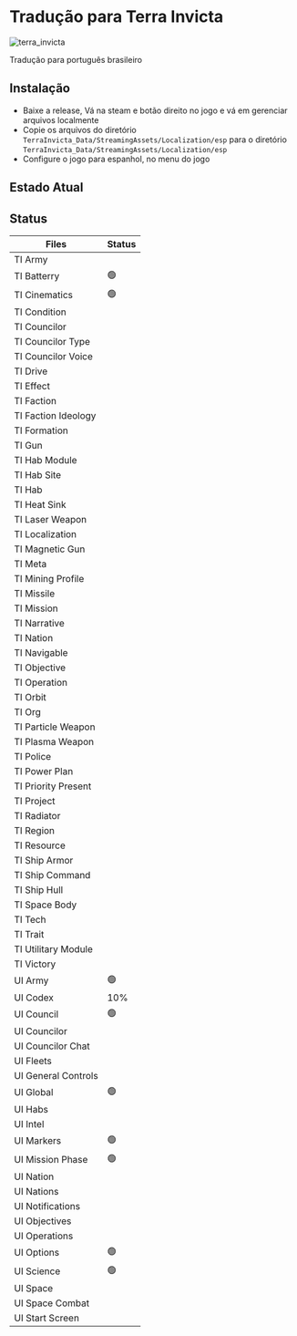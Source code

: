   # Tradução para Terra Invicta

![terra_invicta](https://user-images.githubusercontent.com/38070920/235264147-33e27bed-3a82-4d2b-8d86-32c752c01481.png)


   Tradução para português brasileiro

## Instalação

 + Baixe a release, Vá na steam e botão direito no jogo e vá em gerenciar arquivos localmente
 + Copie os arquivos do diretório `TerraInvicta_Data/StreamingAssets/Localization/esp` para o diretório `TerraInvicta_Data/StreamingAssets/Localization/esp`
 + Configure o jogo para espanhol, no menu do jogo

## Estado Atual

## Status

| Files                    | Status         |
|--------------------------|----------------|
| TI Army                  |                |
| TI Batterry              | :green_circle: |
| TI Cinematics            | :green_circle: |
| TI Condition             |                |
| TI Councilor             |                |
| TI Councilor Type        |                |
| TI Councilor Voice       |                |
| TI Drive                 |                |
| TI Effect                |                |
| TI Faction               |                |
| TI Faction Ideology      |                |
| TI Formation             |                |
| TI Gun                   |                |
| TI Hab Module            |                |
| TI Hab Site              |                |
| TI Hab                   |                |
| TI Heat Sink             |                |
| TI Laser Weapon          |                |
| TI Localization          |                |
| TI Magnetic Gun          |                |
| TI Meta                  |                |
| TI Mining Profile        |                |
| TI Missile               |                |
| TI Mission               |                |
| TI Narrative             |                |
| TI Nation                |                |
| TI Navigable             |                |
| TI Objective             |                |
| TI Operation             |                |
| TI Orbit                 |                |
| TI Org                   |                |
| TI Particle Weapon       |                |
| TI Plasma Weapon         |                |
| TI Police                |                |
| TI Power Plan            |                |
| TI Priority Present      |                |
| TI Project               |                |
| TI Radiator              |                |
| TI Region                |                |
| TI Resource              |                |
| TI Ship Armor            |                |
| TI Ship Command          |                |
| TI Ship Hull             |                |
| TI Space Body            |                |
| TI Tech                  |                |
| TI Trait                 |                |
| TI Utilitary Module      |                |
| TI Victory               |                |
| UI Army                  | :green_circle: |
| UI Codex                 |       10%      |
| UI Council               | :green_circle: |
| UI Councilor             |                |
| UI Councilor Chat        |                |
| UI Fleets                |                |
| UI General Controls      |                |
| UI Global                | :green_circle: |
| UI Habs                  |                |
| UI Intel                 |                |
| UI Markers               | :green_circle: |
| UI Mission Phase         | :green_circle: |
| UI Nation                |                |
| UI Nations               |                |
| UI Notifications         |                |
| UI Objectives            |                |
| UI Operations            |                |
| UI Options               | :green_circle: |
| UI Science               | :green_circle: |
| UI Space                 |                |
| UI Space Combat          |                |
| UI Start Screen          |                |
